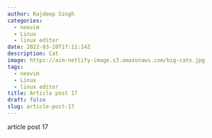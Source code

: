 ```yaml
---
author: Rajdeep Singh
categories:
  - neovim
  - Linux
  - linux editor
date: 2022-03-20T17:11:14Z
description: Cat
image: https://aim-netlify-image.s3.amazonaws.com/big-cats.jpg
tags:
  - neovim
  - Linux
  - linux editor
title: Article post 17
draft: false
slug: article-post-17
---
```


article post 17